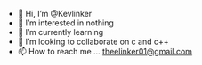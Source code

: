 - 👋 Hi, I’m @Kevlinker
- 👀 I’m interested in nothing
- 🌱 I’m currently learning 
- 💞️ I’m looking to collaborate on c and c++
- 📫 How to reach me ... theelinker01@gmail.com

<!---
Kevlinker/Kevlinker is a ✨ special ✨ repository because its `README.md` (this file) appears on your GitHub profile.
You can click the Preview link to take a look at your changes.
--->
